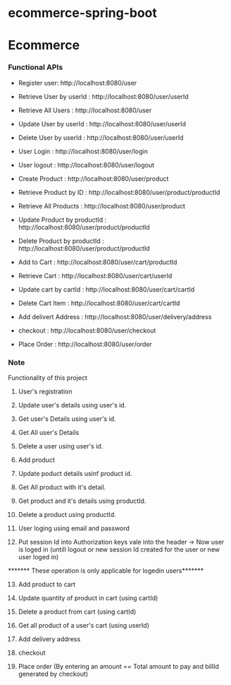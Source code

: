 # ecommerce-spring-boot

# Ecommerce

### Functional APIs
* Register user: http://localhost:8080/user
* Retrieve User by userId : http://localhost:8080/user/userId
* Retrieve All Users : http://localhost:8080/user
* Update User by userId : http://localhost:8080/user/userId
* Delete User by userId : http://localhost:8080/user/userId
* User Login : http://localhost:8080/user/login
* User logout : http://localhost:8080/user/logout

* Create Product : http://localhost:8080/user/product
* Retrieve Product by ID : http://localhost:8080/user/product/productId
* Retrieve All Products : http://localhost:8080/user/product
* Update Product by productId : http://localhost:8080/user/product/productId
* Delete Product by productId : http://localhost:8080/user/product/productId

* Add to Cart : http://localhost:8080/user/cart/productId
* Retrieve Cart : http://localhost:8080/user/cart/userId
* Update cart by cartId : http://localhost:8080/user/cart/cartId
* Delete Cart Item : http://localhost:8080/user/cart/cartId

* Add delivert Address :  http://localhost:8080/user/delivery/address

* checkout : http://localhost:8080/user/checkout

* Place Order : http://localhost:8080/user/order


### Note

Functionality of this project
1. User's registration
2. Update user's details using user's id.
3. Get user's Details using user's id.
4. Get All user's Details
5. Delete a user using user's id.

6. Add product
7. Update poduct details usinf product id.
8. Get All product with it's detail.
9. Get product and it's details using productId.
10. Delete a product using productId.

11. User loging using email and password
12. Put session Id into  Authorization keys vale  into the header -> Now user is loged in (untill logout or new session Id created for the user or new user loged in)

******* These operation is only  applicable for logedin users*******

13. Add product to cart 
14. Update quantity of product in cart (using cartId)
15. Delete a product from cart (using cartId)
16. Get all product of a user's cart (using userId)

17. Add delivery address

18. checkout

19. Place order (By entering an amount == Total amount to pay and billId generated by checkout) 
    
